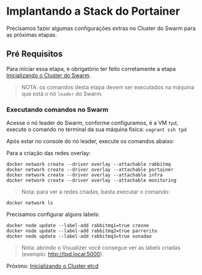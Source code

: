 # Implantando a Stack do Portainer

Precisamos fazer algumas configurações extras no Cluster do Swarm para as próximas etapas.

## Pré Requisitos

Para iniciar essa etapa, e obrigatório ter feito corretamente a etapa [Inicializando o Cluster do Swarm](docs/04-iniciando-cluster-swarm.md).

> NOTA: os comandos desta etapa devem ser executados na máquina que está o nó `leader` do Swarm.


### Executando comandos no Swarm

Acesse o nó leader do Swarm, conforme configuramos, é a VM `tpd`, execute o comando no terminal da sua máquina fisica: `vagrant ssh tpd`

Após estar no console do nó leader, execute os comandos abaixo:


Para a criação das redes overlay:

```
docker network create --driver overlay --attachable rabbitmq
docker network create --driver overlay --attachable portainer
docker network create --driver overlay --attachable infra
docker network create --driver overlay --attachable monitoring
```

> Nota: para ver a redes criadas, basta executar o comando:
```
docker network ls
```


Precisamos configurar alguns labels:

```
docker node update --label-add rabbitmq1=true creone
docker node update --label-add rabbitmq2=true parrerito
docker node update --label-add rabbitmq3=true xonadao
```

> Nota: abrindo o Visualizer você consegue ver as labels criadas (exemplo: http://tpd.local:5000).


Próximo: [Inicializando o Cluster etcd](07-iniciando-cluster-etcd.md)
